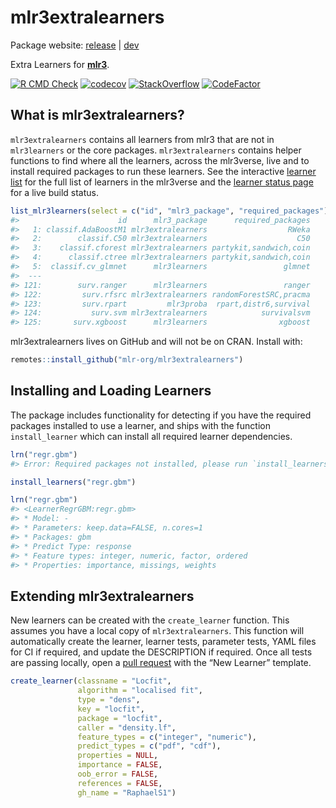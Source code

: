 
# mlr3extralearners

Package website: [release](https://mlr3extralearners.mlr-org.com/) |
[dev](https://mlr3extralearners.mlr-org.com/dev/)

Extra Learners for **[mlr3](https://github.com/mlr-org/mlr3/)**.

<!-- badges: start -->

[![R CMD
Check](https://github.com/mlr-org/mlr3extralearners/workflows/R%20CMD%20Check/badge.svg)](https://mlr3extralearners.mlr-org.com/articles/learners/learner_status.html)
[![codecov](https://codecov.io/gh/mlr-org/mlr3extralearners/branch/master/graph/badge.svg)](https://codecov.io/gh/mlr-org/mlr3extralearners)
[![StackOverflow](https://img.shields.io/badge/stackoverflow-mlr3-orange.svg)](https://stackoverflow.com/questions/tagged/mlr3)
[![CodeFactor](https://www.codefactor.io/repository/github/mlr-org/mlr3extralearners/badge)](https://www.codefactor.io/repository/github/mlr-org/mlr3extralearners)
<!-- badges: end -->

## What is mlr3extralearners?

`mlr3extralearners` contains all learners from mlr3 that are not in
`mlr3learners` or the core packages. `mlr3extralearners` contains helper
functions to find where all the learners, across the mlr3verse, live and
to install required packages to run these learners. See the interactive
[learner
list](https://mlr3extralearners.mlr-org.com/articles/learners/list_learners.html)
for the full list of learners in the mlr3verse and the [learner status
page](https://mlr3extralearners.mlr-org.com/articles/learners/learner_status.html)
for a live build status.

``` r
list_mlr3learners(select = c("id", "mlr3_package", "required_packages"))
#>                      id      mlr3_package      required_packages
#>   1: classif.AdaBoostM1 mlr3extralearners                  RWeka
#>   2:        classif.C50 mlr3extralearners                    C50
#>   3:    classif.cforest mlr3extralearners partykit,sandwich,coin
#>   4:      classif.ctree mlr3extralearners partykit,sandwich,coin
#>   5:  classif.cv_glmnet      mlr3learners                 glmnet
#>  ---                                                            
#> 121:        surv.ranger      mlr3learners                 ranger
#> 122:         surv.rfsrc mlr3extralearners randomForestSRC,pracma
#> 123:         surv.rpart         mlr3proba  rpart,distr6,survival
#> 124:           surv.svm mlr3extralearners            survivalsvm
#> 125:       surv.xgboost      mlr3learners                xgboost
```

mlr3extralearners lives on GitHub and will not be on CRAN. Install with:

``` r
remotes::install_github("mlr-org/mlr3extralearners")
```

## Installing and Loading Learners

The package includes functionality for detecting if you have the
required packages installed to use a learner, and ships with the
function `install_learner` which can install all required learner
dependencies.

``` r
lrn("regr.gbm")
#> Error: Required packages not installed, please run `install_learners("regr.gbm")`.
```

``` r
install_learners("regr.gbm")
```

``` r
lrn("regr.gbm")
#> <LearnerRegrGBM:regr.gbm>
#> * Model: -
#> * Parameters: keep.data=FALSE, n.cores=1
#> * Packages: gbm
#> * Predict Type: response
#> * Feature types: integer, numeric, factor, ordered
#> * Properties: importance, missings, weights
```

## Extending mlr3extralearners

New learners can be created with the `create_learner` function. This
assumes you have a local copy of `mlr3extralearners`. This function will
automatically create the learner, learner tests, parameter tests, YAML
files for CI if required, and update the DESCRIPTION if required. Once
all tests are passing locally, open a [pull
request](https://github.com/mlr-org/mlr3extralearners/pulls) with the
“New Learner” template.

``` r
create_learner(classname = "Locfit",
               algorithm = "localised fit",
               type = "dens",
               key = "locfit",
               package = "locfit",
               caller = "density.lf",
               feature_types = c("integer", "numeric"),
               predict_types = c("pdf", "cdf"),
               properties = NULL,
               importance = FALSE,
               oob_error = FALSE,
               references = FALSE,
               gh_name = "RaphaelS1")
```
